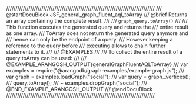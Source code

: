 ////////////////////////////////////////////////////////////////////////////////
/// @startDocuBlock JSF_general_graph_fluent_aql_toArray
/// @brief Returns an array containing the complete result.
///
/// `graph_query.toArray()`
///
/// This function executes the generated query and returns the
/// entire result as one array.
/// ToArray does not return the generated query anymore and
/// hence can only be the endpoint of a query.
/// However keeping a reference to the query before
/// executing allows to chain further statements to it.
///
/// @EXAMPLES
///
/// To collect the entire result of a query toArray can be used:
///
/// @EXAMPLE_ARANGOSH_OUTPUT{generalGraphFluentAQLToArray}
///   var examples = require("@arangodb/graph-examples/example-graph.js");
///   var graph = examples.loadGraph("social");
///   var query = graph._vertices();
///   query.toArray();
/// ~ examples.dropGraph("social");
/// @END_EXAMPLE_ARANGOSH_OUTPUT
/// @endDocuBlock
////////////////////////////////////////////////////////////////////////////////